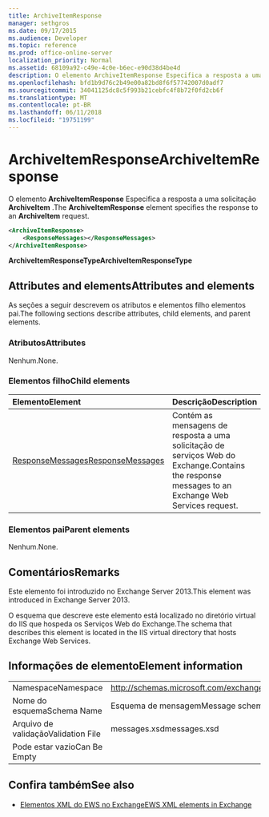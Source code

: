 ```yaml
---
title: ArchiveItemResponse
manager: sethgros
ms.date: 09/17/2015
ms.audience: Developer
ms.topic: reference
ms.prod: office-online-server
localization_priority: Normal
ms.assetid: 68109a92-c49e-4c0e-b6ec-e90d38d4be4d
description: O elemento ArchiveItemResponse Especifica a resposta a uma solicitação ArchiveItem.
ms.openlocfilehash: bfd1b9d76c2b49e00a82bd8f6f57742007d0adf7
ms.sourcegitcommit: 34041125dc8c5f993b21cebfc4f8b72f0fd2cb6f
ms.translationtype: MT
ms.contentlocale: pt-BR
ms.lasthandoff: 06/11/2018
ms.locfileid: "19751199"
---
```

# <a name="archiveitemresponse"></a><span data-ttu-id="17a9b-103">ArchiveItemResponse</span><span class="sxs-lookup"><span data-stu-id="17a9b-103">ArchiveItemResponse</span></span>

<span data-ttu-id="17a9b-104">O elemento **ArchiveItemResponse** Especifica a resposta a uma solicitação **ArchiveItem** .</span><span class="sxs-lookup"><span data-stu-id="17a9b-104">The **ArchiveItemResponse** element specifies the response to an **ArchiveItem** request.</span></span> 
  
```XML
<ArchiveItemResponse>
    <ResponseMessages></ResponseMessages>
</ArchiveItemResponse>
```

 <span data-ttu-id="17a9b-105">**ArchiveItemResponseType**</span><span class="sxs-lookup"><span data-stu-id="17a9b-105">**ArchiveItemResponseType**</span></span>
## <a name="attributes-and-elements"></a><span data-ttu-id="17a9b-106">Attributes and elements</span><span class="sxs-lookup"><span data-stu-id="17a9b-106">Attributes and elements</span></span>

<span data-ttu-id="17a9b-107">As seções a seguir descrevem os atributos e elementos filho elementos pai.</span><span class="sxs-lookup"><span data-stu-id="17a9b-107">The following sections describe attributes, child elements, and parent elements.</span></span>
  
### <a name="attributes"></a><span data-ttu-id="17a9b-108">Atributos</span><span class="sxs-lookup"><span data-stu-id="17a9b-108">Attributes</span></span>

<span data-ttu-id="17a9b-109">Nenhum.</span><span class="sxs-lookup"><span data-stu-id="17a9b-109">None.</span></span>
  
### <a name="child-elements"></a><span data-ttu-id="17a9b-110">Elementos filho</span><span class="sxs-lookup"><span data-stu-id="17a9b-110">Child elements</span></span>

|<span data-ttu-id="17a9b-111">**Elemento**</span><span class="sxs-lookup"><span data-stu-id="17a9b-111">**Element**</span></span>|<span data-ttu-id="17a9b-112">**Descrição**</span><span class="sxs-lookup"><span data-stu-id="17a9b-112">**Description**</span></span>|
|:-----|:-----|
|[<span data-ttu-id="17a9b-113">ResponseMessages</span><span class="sxs-lookup"><span data-stu-id="17a9b-113">ResponseMessages</span></span>](responsemessages.md) <br/> |<span data-ttu-id="17a9b-114">Contém as mensagens de resposta a uma solicitação de serviços Web do Exchange.</span><span class="sxs-lookup"><span data-stu-id="17a9b-114">Contains the response messages to an Exchange Web Services request.</span></span>  <br/> |
   
### <a name="parent-elements"></a><span data-ttu-id="17a9b-115">Elementos pai</span><span class="sxs-lookup"><span data-stu-id="17a9b-115">Parent elements</span></span>

<span data-ttu-id="17a9b-116">Nenhum.</span><span class="sxs-lookup"><span data-stu-id="17a9b-116">None.</span></span>
  
## <a name="remarks"></a><span data-ttu-id="17a9b-117">Comentários</span><span class="sxs-lookup"><span data-stu-id="17a9b-117">Remarks</span></span>

<span data-ttu-id="17a9b-118">Este elemento foi introduzido no Exchange Server 2013.</span><span class="sxs-lookup"><span data-stu-id="17a9b-118">This element was introduced in Exchange Server 2013.</span></span>
  
<span data-ttu-id="17a9b-119">O esquema que descreve este elemento está localizado no diretório virtual do IIS que hospeda os Serviços Web do Exchange.</span><span class="sxs-lookup"><span data-stu-id="17a9b-119">The schema that describes this element is located in the IIS virtual directory that hosts Exchange Web Services.</span></span>
  
## <a name="element-information"></a><span data-ttu-id="17a9b-120">Informações de elemento</span><span class="sxs-lookup"><span data-stu-id="17a9b-120">Element information</span></span>

|||
|:-----|:-----|
|<span data-ttu-id="17a9b-121">Namespace</span><span class="sxs-lookup"><span data-stu-id="17a9b-121">Namespace</span></span>  <br/> |http://schemas.microsoft.com/exchange/services/2006/messages  <br/> |
|<span data-ttu-id="17a9b-122">Nome do esquema</span><span class="sxs-lookup"><span data-stu-id="17a9b-122">Schema Name</span></span>  <br/> |<span data-ttu-id="17a9b-123">Esquema de mensagem</span><span class="sxs-lookup"><span data-stu-id="17a9b-123">Message schema</span></span>  <br/> |
|<span data-ttu-id="17a9b-124">Arquivo de validação</span><span class="sxs-lookup"><span data-stu-id="17a9b-124">Validation File</span></span>  <br/> |<span data-ttu-id="17a9b-125">messages.xsd</span><span class="sxs-lookup"><span data-stu-id="17a9b-125">messages.xsd</span></span>  <br/> |
|<span data-ttu-id="17a9b-126">Pode estar vazio</span><span class="sxs-lookup"><span data-stu-id="17a9b-126">Can Be Empty</span></span>  <br/> ||
   
## <a name="see-also"></a><span data-ttu-id="17a9b-127">Confira também</span><span class="sxs-lookup"><span data-stu-id="17a9b-127">See also</span></span>

- [<span data-ttu-id="17a9b-128">Elementos XML do EWS no Exchange</span><span class="sxs-lookup"><span data-stu-id="17a9b-128">EWS XML elements in Exchange</span></span>](ews-xml-elements-in-exchange.md)

